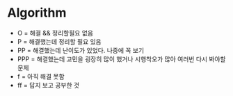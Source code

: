 # Algorithm

- O = 해결 && 정리할필요 없음
- P = 해결했는데 정리할 필요 있음
- PP = 해결했는데 난이도가 있었다. 나중에 꼭 보기
- PPP = 해결했는데 고민을 굉장히 많이 했거나 시행착오가 많아 여러번 다시 봐야할 문제
- f = 아직 해결 못함
- ff = 답지 보고 공부한 것
